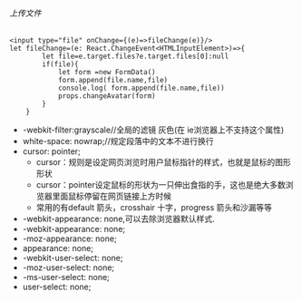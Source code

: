 ###### 上传文件

```
<input type="file" onChange={(e)=>fileChange(e)}/>
let fileChange=(e: React.ChangeEvent<HTMLInputElement>)=>{
        let file=e.target.files?e.target.files[0]:null
        if(file){
            let form =new FormData()
            form.append(file.name,file)
            console.log( form.append(file.name,file))
            props.changeAvatar(form)
        }
    }
```

- -webkit-filter:grayscale//全局的滤镜 灰色(在 ie浏览器上不支持这个属性)
- white-space: nowrap;//规定段落中的文本不进行换行
- cursor: pointer;
    - cursor：规则是设定网页浏览时用户鼠标指针的样式，也就是鼠标的图形形状
    - cursor：pointer设定鼠标的形状为一只伸出食指的手，这也是绝大多数浏览器里面鼠标停留在网页链接上方时候
    - 常用的有default 箭头，crosshair 十字，progress 箭头和沙漏等等
- -webkit-appearance: none,可以去除浏览器默认样式.
- -webkit-appearance: none;
- -moz-appearance: none;
- appearance: none;
- -webkit-user-select: none;
- -moz-user-select: none;
- -ms-user-select: none;
- user-select: none;